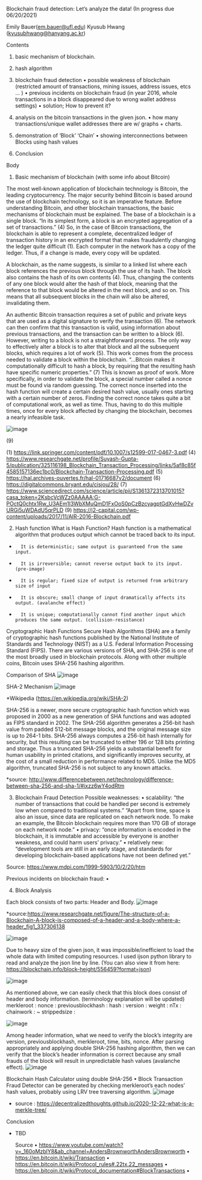 Blockchain fraud detection: Let’s analyze the data!
(In progress due 06/20/2021)

Emily Bauer(em.bauer@ufl.edu)
Kyusub Hwang (kyusubhwang@hanyang.ac.kr)

Contents

1.	basic mechanism of blockchain.
2.	hash algorithm
3.	blockchain fraud detection
•	possible weakness of blockchain (restricted amount of transactions, mining issues, address issues, etcs … )
•	previous incidents on blockchain fraud (in year 2016, whole transactions in a block disappeared due to wrong wallet address settings)
•	solution; How to prevent it?
4.	analysis on the bitcoin transactions in the given json. 
•	how many transactions/unique wallet addresses there are w/ graphs + charts.
5.	demonstration of ‘Block’ ‘Chain’ 
•	showing interconnections between Blocks using hash values

6.	Conclusion

Body 

1. Basic mechanism of blockchain (with some info about Bitcoin)

The most well-known application of blockchain technology is Bitcoin, the leading cryptocurrency. The major security behind Bitcoin is based around the use of blockchain technology, so it is an imperative feature. Before understanding Bitcoin, and other blockchain transactions, the basic mechanisms of blockchain must be explained. The base of a blockchain is a single block. “In its simplest form, a block is an encrypted aggregation of a set of transactions.” (4) So, in the case of Bitcoin transactions, the blockchain is able to represent a complete, decentralized ledger of transaction history in an encrypted format that makes fraudulently changing the ledger quite difficult (1). Each computer in the network has a copy of the ledger. Thus, if a change is made, every copy will be updated.

A blockchain, as the name suggests, is similar to a linked list where each block references the previous block through the use of its hash. The block also contains the hash of its own contents (4). Thus, changing the contents of any one block would alter the hash of that block, meaning that the reference to that block would be altered in the next block, and so on. This means that all subsequent blocks in the chain will also be altered, invalidating them.

An authentic Bitcoin transaction requires a set of public and private keys that are used as a digital signature to verify the transaction (6). The network can then confirm that this transaction is valid, using information about previous transactions, and the transaction can be written to a block (6). However, writing to a block is not a straightforward process. The only way to effectively alter a block is to alter that block and all the subsequent blocks, which requires a lot of work (5). This work comes from the process needed to validate a block within the blockchain. “…Bitcoin makes it computationally difficult to hash a block, by requiring that the resulting hash have specific numeric properties.” (7) This is known as proof of work. More specifically, in order to validate the block, a special number called a nonce must be found via random guessing. The correct nonce inserted into the hash function will create a certain desired hash value, usually ones starting with a certain number of zeros. Finding the correct nonce takes quite a bit of computational work, as well as time. Thus, having to do this multiple times, once for every block affected by changing the blockchain, becomes a nearly infeasible task.

![image](https://user-images.githubusercontent.com/79511478/120931171-74adcb00-c72b-11eb-84b1-99b1dc55258f.png)

(9)

(1) https://link.springer.com/content/pdf/10.1007/s12599-017-0467-3.pdf
(4) https://www.researchgate.net/profile/Suyash-Gupta-5/publication/325116198_Blockchain_Transaction_Processing/links/5af8c85f4585157136ec1bc0/Blockchain-Transaction-Processing.pdf
(5) https://hal.archives-ouvertes.fr/hal-01716687v2/document
(6) https://digitalcommons.bryant.edu/cisjou/28/
(7) https://www.sciencedirect.com/science/article/pii/S1361372313701015?casa_token=2KsbcVcWZz0AAAAA:G-POctQ0chtx1Rw_U3AEm1l3WbXMuQmD1FxOoS0pCzBzcyagptGdXvHwDZvURGi5uWDAdU5qrPLD
(9) https://j2-capital.com/wp-content/uploads/2017/11/AIR-2016-Blockchain.pdf



2. Hash function
What is Hash Function?
Hash function is a mathematical algorithm that produces output which cannot be traced back to its input.
-       It is deterministic; same output is guaranteed from the same input.
-       It is irreversible; cannot reverse output back to its input. (pre-image)
-       It is regular; fixed size of output is returned from arbitrary size of input
-       It is obscure; small change of input dramatically affects its output. (avalanche effect)
-       It is unique; computationally cannot find another input which produces the same output. (collision-resistance)
 
Cryptographic Hash Functions
 Secure Hash Algorithms (SHA) are a family of cryptographic hash functions published by the National Institute of Standards and Technology (NIST) as a U.S. Federal Information Processing Standard (FIPS). There are various versions of SHA, and SHA-256 is one of the most broadly used in blockchain protocols. Along with other multiple coins, Bitcoin uses SHA-256 hashing algorithm.
 
Comparison of SHA
![image](https://user-images.githubusercontent.com/79511478/120931459-8e034700-c72c-11eb-87e8-ce4e495187ad.png)
 
SHA-2 Mechanism
 ![image](https://user-images.githubusercontent.com/79511478/120931186-81322380-c72b-11eb-882f-b501fe502417.png)

*Wikipedia (https://en.wikipedia.org/wiki/SHA-2)

 SHA-256 is a newer, more secure cryptographic hash function which was proposed in 2000 as a new generation of SHA functions and was adopted as FIPS standard in 2002. The SHA-256 algorithm generates a 256-bit hash value from padded 512-bit message blocks, and the original message size is up to 264-1 bits. SHA-256 always computes a 256-bit hash internally for security, but this resulting can be truncated to either 196 or 128 bits printing and storage. Thus a truncated SHA-256 yields a substantial benefit for human usability in printed citations, and significantly improves security, at the cost of a small reduction in performance related to MD5. Unlike the MD5 algorithm, truncated SHA-256 is not subject to any known attacks.

*source: http://www.differencebetween.net/technology/difference-between-sha-256-and-sha-1/#ixzz6wY4odRtm

3. Blockchain Fraud Detection
Possible weaknesses: 
•	scalability: “the number of transactions that could be handled per second is extremely low when compared to traditional systems.” “Apart from time, space is also an issue, since data are replicated on each network node. To make an example, the Bitcoin blockchain requires more than 170 GB of storage on each network node.”
•	privacy: “once information is encoded in the blockchain, it is immutable and accessible by everyone is another weakness, and could harm users’ privacy.”
•	relatively new: “development tools are still in an early stage, and standards for developing blockchain-based applications have not been defined yet.”

Source: https://www.mdpi.com/1999-5903/10/2/20/htm 

Previous incidents on blockchain fraud:
•	


4. Block Analysis
 
Each block consists of two parts: Header and Body.
![image](https://user-images.githubusercontent.com/79511478/120931190-88593180-c72b-11eb-9b57-2dff32778b56.png)

*source:https://www.researchgate.net/figure/The-structure-of-a-Blockchain-A-block-is-composed-of-a-header-and-a-body-where-a-header_fig1_337306138

![image](https://user-images.githubusercontent.com/79511478/120931196-8becb880-c72b-11eb-9e37-4c17c7fefe03.png)
 
Due to heavy size of the given json, it was impossible/inefficient to load the whole data with limited computing resources. I used ijson python library to read and analyze the json line by line.
(You can also view it from here: https://blockchain.info/block-height/556459?format=json)

 ![image](https://user-images.githubusercontent.com/79511478/120931203-914a0300-c72b-11eb-9dfc-a72e133a7c6f.png)

As mentioned above, we can easily check that this block does consist of header and body information.
(terminology explanation will be updated)
merkleroot :
nonce :
previousblockhash :
hash :
version :
weight :
nTx :
chainwork :
~
strippedsize :

 
 ![image](https://user-images.githubusercontent.com/79511478/120931209-93ac5d00-c72b-11eb-8f96-0b96b2c0ff0d.png)

Among header information, what we need to verify the block’s integrity are version, previousblockhash, merkleroot, time, bits, nonce.
After parsing appropriately and applying double SHA-256 hashing algorithm, then we can verify that the block’s header information is correct because any small frauds of the block will result in unpredictable hash values (avalanche effect).
 ![image](https://user-images.githubusercontent.com/79511478/120931223-9c049800-c72b-11eb-9b08-bfa938128558.png)

Blockchain Hash Calculator using double SHA-256
•	Block Transaction Fraud Detector can be generated by checking merkleroot’s each nodes’ hash values, probably using LRV tree traversing algorithm. 
 ![image](https://user-images.githubusercontent.com/79511478/120931237-a030b580-c72b-11eb-9ced-460252fb6869.png)

* source : https://decentralizedthoughts.github.io/2020-12-22-what-is-a-merkle-tree/ 


Conclusion
- TBD

	Source
•	https://www.youtube.com/watch?v=_160oMzblY8&ab_channel=AndersBrownworthAndersBrownworth
•	https://en.bitcoin.it/wiki/Transaction
•	https://en.bitcoin.it/wiki/Protocol_rules#.22tx.22_messages
•	https://en.bitcoin.it/wiki/Protocol_documentation#BlockTransactions
•	

